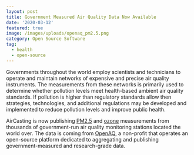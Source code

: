 ```yaml
---
layout: post
title: Government Measured Air Quality Data Now Available
date: '2020-03-12'
featured: true
image: /images/uploads/openaq_pm2.5.png
category: Open Source Software
tag:
  - health
  - open-source
---
```

Governments throughout the world employ scientists and technicians to operate and maintain networks of expensive and precise air quality instruments. The measurements from these networks is primarily used to determine whether pollution levels meet health-based ambient air quality standards. If pollution is higher than regulatory standards allow then strategies, technologies, and additional regulations may be developed and implemented to reduce pollution levels and improve public health.

AirCasting is now publishing [PM2.5](http://bit.ly/2TOsKiB) and [ozone](http://bit.ly/2w1kJgY) measurements from thousands of government-run air quality monitoring stations located the world over. The data is coming from [OpenAQ](https://openaq.org), a non-profit that operates an open-source platform dedicated to aggregating and publishing government-measured and research-grade data.